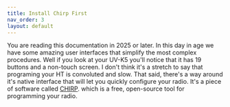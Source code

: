 ```yaml
---
title: Install Chirp First
nav_order: 3
layout: default
---
```


You are reading this documentation in 2025 or later. In this day in age we have some amazing user interfaces that simplify the most complex procedures. Well if you look at your UV-K5 you'll notice that it has 19 buttons and a non-touch screen. I don't think it's a stretch to say that programing your HT is convoluted and slow. That said, there's a way around it's native interface that will let you quickly configure your radio. It's a piece of software called [CHIRP](https://chirpmyradio.com/projects/chirp/wiki/Home). which is a free, open-source tool for programming your radio.
